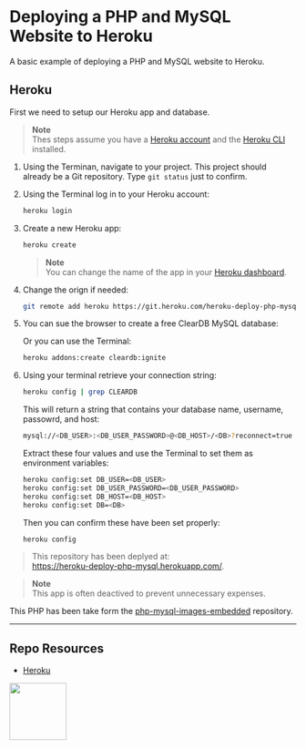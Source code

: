 # Deploying a PHP and MySQL Website to Heroku

A basic example of deploying a PHP and MySQL website to Heroku.

## Heroku

First we need to setup our Heroku app and database.

> **Note**  
> Thes steps assume you have a [Heroku account](https://signup.heroku.com/) and the [Heroku CLI](https://devcenter.heroku.com/articles/heroku-cli) installed.

1. Using the Terminan, navigate to your project. This project should already be a Git repository. Type `git status` just to confirm. 

2. Using the Terminal log in to your Heroku account:
    
    ```sh
    heroku login
    ```

3. Create a new Heroku app:
    
    ```sh 
    heroku create
    ```
    
    > **Note**  
    > You can change the name of the app in your [Heroku dashboard](https://dashboard.heroku.com/apps/).
    
4. Change the orign if needed:

    ```sh
    git remote add heroku https://git.heroku.com/heroku-deploy-php-mysql.git
    ```

5. You can sue the browser to create a free ClearDB MySQL database:

    Or you can use the Terminal:
    
    ```sh
    heroku addons:create cleardb:ignite
    ```

6. Using your terminal retrieve your connection string:
    
    ```sh
    heroku config | grep CLEARDB
    ```
    
    This will return a string that contains your database name, username, passowrd, and host:
    
    ```sh
    mysql://<DB_USER>:<DB_USER_PASSWORD>@<DB_HOST>/<DB>?reconnect=true
    ```
    
    Extract these four values and use the Terminal to set them as environment variables:
    
    ```sh
    heroku config:set DB_USER=<DB_USER>
    heroku config:set DB_USER_PASSWORD=<DB_USER_PASSWORD>
    heroku config:set DB_HOST=<DB_HOST>
    heroku config:set DB=<DB>
    ```
    
    Then you can confirm these have been set properly:
    
    ```sh
    heroku config
    ```

> This repository has been deplyed at:  
> https://heroku-deploy-php-mysql.herokuapp.com/.

> **Note**  
> This app is often deactived to prevent unnecessary expenses.

This PHP has been take form the [php-mysql-images-embedded](https://github.com/codeadamca/php-mysql-images-embedded) repository.

***

## Repo Resources

* [Heroku](https://heroku.com/)

<a href="https://codeadam.ca">
<img src="https://codeadam.ca/images/code-block.png" width="100">
</a>


